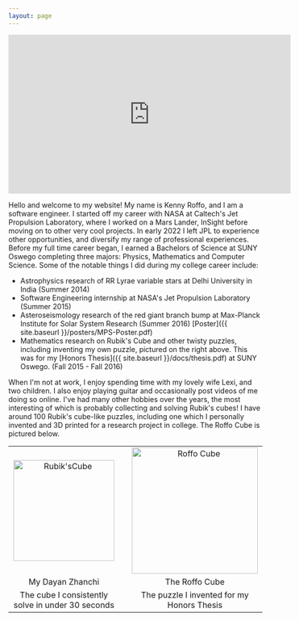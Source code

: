 ```yaml
---
layout: page
---
```


<div style="text-align:center">
<iframe width="560" height="315" src="https://www.youtube.com/embed/17ll6TWm45M"
frameborder="0" allowfullscreen></iframe>
</div>

Hello and welcome to my website! My name is Kenny Roffo, and I am a software engineer.
I started off my career with NASA at Caltech's Jet Propulsion Laboratory, where I
worked on a Mars Lander, InSight before moving on to other very cool projects.
In early 2022 I left JPL to experience other opportunities, and diversify my range of
professional experiences. Before my full time career began,
I earned a Bachelors of Science at SUNY Oswego completing three majors:
Physics, Mathematics and Computer Science. Some of the notable things I did during my college career
include:

- Astrophysics research of RR Lyrae variable stars at Delhi University in India
(Summer 2014)
- Software Engineering internship at NASA's Jet Propulsion Laboratory
(Summer 2015)
- Asteroseismology research of the red giant branch bump at Max-Planck Institute
for Solar System Research (Summer 2016) [Poster]({{ site.baseurl }}/posters/MPS-Poster.pdf)
- Mathematics research on Rubik's Cube and other twisty puzzles, including
inventing my own puzzle, pictured on the right above. This was for my [Honors
Thesis]({{ site.baseurl }}/docs/thesis.pdf) at SUNY Oswego. (Fall 2015 - Fall 2016)

When I'm not at work, I enjoy spending time with my lovely wife Lexi,
and two children. I also enjoy playing guitar and occasionally post
videos of me doing so online. I've had many other hobbies over the
years, the most interesting of which is probably collecting and
solving Rubik's cubes! I have around 100 Rubik's cube-like puzzles,
including one which I personally invented and 3D printed for a
research project in college. The Roffo Cube is pictured below.


<div class="topPhotos" id="head">
  <table width="100%">
    <tr>
      <td style="text-align:center">
        <img alt="Rubik'sCube"
             src="{{site.baseurl}}/assets/images/Cube.png" width="200">
      </td>
      <td widt="99%"></td>
      <td style="text-align:center">
        <img alt="Roffo Cube"
             src="{{site.baseurl}}/assets/images/MyCube.png" width="250">
      </td>
    </tr>
    <tr>
    <td style="text-align:center">My Dayan Zhanchi</td>
      <td></td>
      <td style="text-align:center">The Roffo Cube</td>
    </tr>
    <tr>
      <td style="text-align:center">The cube I consistently solve in under 30 seconds</td>
      <td></td>
      <td style="text-align:center">The puzzle I invented for my Honors Thesis</td>
    </tr>
  </table>
</div>
